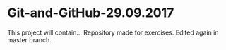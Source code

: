 # Git-and-GitHub-29.09.2017

This project will contain...
Repository made for exercises.
Edited again in master branch..